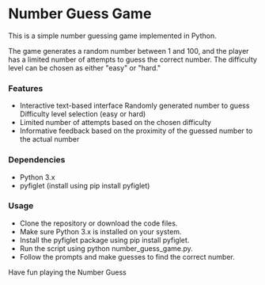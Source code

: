
# Number Guess Game
This is a simple number guessing game implemented in Python.

The game generates a random number between 1 and 100, and the player has a limited number of attempts to guess the correct number. The difficulty level can be chosen as either "easy" or "hard."

### Features
- Interactive text-based interface
Randomly generated number to guess
Difficulty level selection (easy or hard)
- Limited number of attempts based on the chosen difficulty
- Informative feedback based on the proximity of the guessed number to the actual number
### Dependencies
- Python 3.x
- pyfiglet (install using pip install pyfiglet)
### Usage
- Clone the repository or download the code files.
- Make sure Python 3.x is installed on your system.
- Install the pyfiglet package using pip install pyfiglet.
- Run the script using python number_guess_game.py.
- Follow the prompts and make guesses to find the correct number.

Have fun playing the Number Guess

